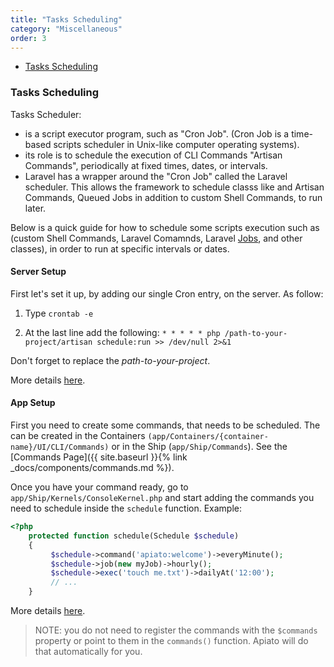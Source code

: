 ```yaml
---
title: "Tasks Scheduling"
category: "Miscellaneous"
order: 3
---
```


- [Tasks Scheduling](#Tasks-Scheduling)


<a name="Tasks-Scheduling"></a>
### Tasks Scheduling


Tasks Scheduler:

 * is a script executor program, such as "Cron Job". (Cron Job is a time-based scripts scheduler in Unix-like computer operating systems).
 * its role is to schedule the execution of CLI Commands "Artisan Commands", periodically at fixed times, dates, or intervals.
 * Laravel has a wrapper around the "Cron Job" called the Laravel scheduler. This allows the framework to schedule classs like and Artisan Commands, Queued Jobs in addition to  custom Shell Commands, to run later.
 
Below is a quick guide for how to schedule some scripts execution such as (custom Shell Commands, Laravel Comamnds, Laravel [Jobs](https://laravel.com/docs/5.5/queues), and other classes), in order to run at specific intervals or dates.
   

#### Server Setup

First let's set it up, by adding our single Cron entry, on the server. As follow:

1) Type `crontab -e`

2) At the last line add the following: `* * * * * php /path-to-your-project/artisan schedule:run >> /dev/null 2>&1`

Don't forget to replace the *path-to-your-project*.

More details [here](https://laravel.com/docs/master/scheduling#introduction). 


#### App Setup

First you need to create some commands, that needs to be scheduled. 
The can be created in the Containers `(app/Containers/{container-name}/UI/CLI/Commands)` or in the Ship (`app/Ship/Commands`).
See the [Commands Page]({{ site.baseurl }}{% link _docs/components/commands.md %}).

Once you have your command ready, go to `app/Ship/Kernels/ConsoleKernel.php` and start adding the commands you need to schedule inside the `schedule` function.
Example:

```php
<?php
    protected function schedule(Schedule $schedule)
    {
         $schedule->command('apiato:welcome')->everyMinute();
         $schedule->job(new myJob)->hourly();
         $schedule->exec('touch me.txt')->dailyAt('12:00');
         // ...
    }
``` 
More details [here](https://laravel.com/docs/scheduling#defining-schedules).

> NOTE: you do not need to register the commands with the `$commands` property or point to them in the `commands()` function. Apiato will do that automatically for you.

